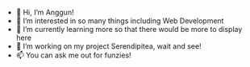 - 👋 Hi, I’m Anggun!
- 👀 I’m interested in so many things including Web Development
- 🌱 I’m currently learning more so that there would be more to display here
- 💞️ I’m working on my project Serendipitea, wait and see!
- 📫 You can ask me out for funzies!

<!---
anggundc/anggundc is a ✨ special ✨ repository because its `README.md` (this file) appears on your GitHub profile.
You can click the Preview link to take a look at your changes.
--->

